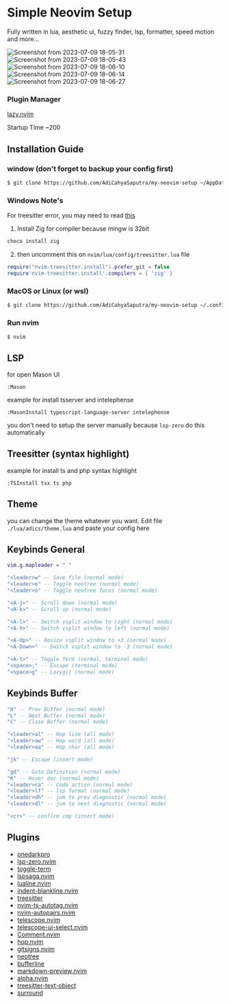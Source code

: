 # Simple Neovim Setup
Fully written in lua, aesthetic ui, fuzzy finder, lsp, formatter, speed motion and more...

![Screenshot from 2023-07-09 18-05-31](https://github.com/AdiCahyaSaputra/my-neovim-setup/assets/77385046/5d19e9d0-7546-4faa-a1b1-91370dc1a93d)
![Screenshot from 2023-07-09 18-05-43](https://github.com/AdiCahyaSaputra/my-neovim-setup/assets/77385046/13c20046-8661-4913-8ea8-ca78d6ad719c)
![Screenshot from 2023-07-09 18-06-10](https://github.com/AdiCahyaSaputra/my-neovim-setup/assets/77385046/61a59083-6af8-4609-b3b9-c5d77ab0f203)
![Screenshot from 2023-07-09 18-06-14](https://github.com/AdiCahyaSaputra/my-neovim-setup/assets/77385046/036b5065-6d0c-484d-916f-0b9ca88683d0)
![Screenshot from 2023-07-09 18-06-27](https://github.com/AdiCahyaSaputra/my-neovim-setup/assets/77385046/861837d0-cacb-4a2e-9422-395e20574b91)

### Plugin Manager
[lazy.nvim](https://github.com/folke/lazy.nvim)

Startup Time ~200

## Installation Guide

### window (don't forget to backup your config first)
```bash
$ git clone https://github.com/AdiCahyaSaputra/my-neovim-setup ~/AppData/Local/nvim 
```

### Windows Note's
For treesitter error, you may need to read [this](https://github.com/nvim-treesitter/nvim-treesitter/wiki/Windows-support)

1. Install Zig for compiler because mingw is 32bit
```bash
choco install zig
```
2. then uncomment this on `nvim/lua/config/treesitter.lua` file
```lua
require("nvim-treesitter.install").prefer_git = false
require'nvim-treesitter.install'.compilers = { 'zig' }
```

### MacOS or Linux (or wsl)
```bash
$ git clone https://github.com/AdiCahyaSaputra/my-neovim-setup ~/.config/nvim 
```

### Run nvim
```
$ nvim
```

## LSP 
for open Mason UI
```
:Mason
```
example for install tsserver and intelephense
```
:MasonInstall typescript-language-server intelephense
```
you don't need to setup the server manually because `lsp-zero` do this automatically

## Treesitter (syntax highlight) 
example for install ts and php syntax highlight
```
:TSInstall tsx ts php
```

## Theme
you can change the theme whatever you want. Edit file `./lua/adics/theme.lua` and paste your config here

## Keybinds General
```lua
vim.g.mapleader = " "

"<leader>w" -- Save file (normal mode)
"<leader>e" -- Toggle neotree (normal mode)
"<leader>o" -- Toggle neotree focus (normal mode)

"<A-j>" -- Scroll down (normal mode)
"<A-k>" -- Scroll up (normal mode)

"<A-l>" -- Switch vsplit window to right (normal mode)
"<A-h>" -- Switch vsplit window to left (normal mode)

"<A-Up>" -- Resize vsplit window to +3 (normal mode)
"<A-Down>" -- Switch vsplit window to -3 (normal mode)

"<A-t>" -- Toggle Term (normal, terminal mode)
"<space>;" -- Escape (terminal mode)
"<space>g" -- Lazygit (normal mode)
```

## Keybinds Buffer
```lua
"H" -- Prev Buffer (normal mode)
"L" -- Next Buffer (normal mode)
"C" -- Close Buffer (normal mode)

"<leader>al" -- Hop line (all mode)
"<leader>aw" -- Hop word (all mode)
"<leader>aa" -- Hop char (all mode)

"jk" -- Escape (insert mode)

"gd" -- Goto Definition (normal mode)
"K" -- Hover doc (normal mode)
"<leader>ca" -- Code action (normal mode)
"<leader>lf" -- lsp format (normal mode)
"<leader>dh" -- jum to prev diagnostic (normal mode)
"<leader>dl" -- jum to next diagnostic (normal mode)

"<cr>" -- confirm cmp (insert mode)
```

## Plugins
- [onedarkpro](https://github.com/olimorris/onedarkpro.nvim)
- [lsp-zero.nvim](https://github.com/VonHeikemen/lsp-zero.nvim)
- [toggle-term](https://github.com/akinsho/toggleterm.nvim)
- [lspsaga.nvim](https://github.com/glepnir/lspsaga.nvim)
- [lualine.nvim](https://github.com/nvim-lualine/lualine.nvim)
- [indent-blankline.nvim](https://github.com/lukas-reineke/indent-blankline.nvim)
- [treesitter](https://github.com/nvim-treesitter/nvim-treesitter)
- [nvim-ts-autotag.nvim](https://github.com/windwp/nvim-ts-autotag)
- [nvim-autopairs.nvim](https://github.com/windwp/nvim-autopairs)
- [telescope.nvim](https://github.com/nvim-telescope/telescope.nvim)
- [telescope-ui-select.nvim](https://github.com/nvim-telescope/telescope-ui-select.nvim)
- [Comment.nvim](https://github.com/numToStr/Comment.nvim)
- [hop.nvim](https://github.com/phaazon/hop.nvim)
- [gitsigns.nvim](https://github.com/lewis6991/gitsigns.nvim)
- [neotree](https://github.com/nvim-neo-tree/neo-tree.nvim)
- [bufferline](https://github.com/akinsho/bufferline.nvim)
- [markdown-preview.nvim](https://github.com/iamcco/markdown-preview.nvim)
- [alpha.nvim](https://github.com/goolord/alpha-nvim)
- [treesitter-text-object](https://github.com/nvim-treesitter/nvim-treesitter-textobjects)
- [surround](https://github.com/kylechui/nvim-surround)
